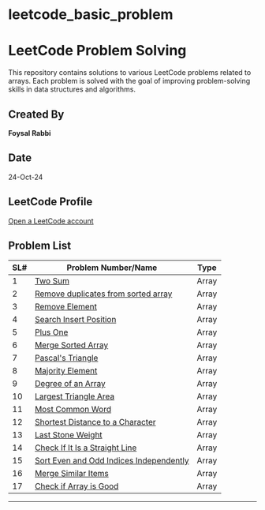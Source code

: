 # leetcode_basic_problem
# LeetCode Problem Solving

This repository contains solutions to various LeetCode problems related to arrays. Each problem is solved with the goal of improving problem-solving skills in data structures and algorithms.

## Created By
**Foysal Rabbi**

## Date
24-Oct-24

## LeetCode Profile
[Open a LeetCode account](https://leetcode.com/)

## Problem List

| SL# | Problem Number/Name                              | Type |
| --- | ------------------------------------------------ | ---- |
| 1   | [Two Sum](https://leetcode.com/problems/two-sum) | Array |
| 2   | [Remove duplicates from sorted array](https://leetcode.com/problems/remove-duplicates-from-sorted-array) | Array |
| 3   | [Remove Element](https://leetcode.com/problems/remove-element) | Array |
| 4   | [Search Insert Position](https://leetcode.com/problems/search-insert-position) | Array |
| 5   | [Plus One](https://leetcode.com/problems/plus-one) | Array |
| 6   | [Merge Sorted Array](https://leetcode.com/problems/merge-sorted-array) | Array |
| 7   | [Pascal's Triangle](https://leetcode.com/problems/pascals-triangle) | Array |
| 8   | [Majority Element](https://leetcode.com/problems/majority-element) | Array |
| 9   | [Degree of an Array](https://leetcode.com/problems/degree-of-an-array) | Array |
| 10  | [Largest Triangle Area](https://leetcode.com/problems/largest-triangle-area) | Array |
| 11  | [Most Common Word](https://leetcode.com/problems/most-common-word) | Array |
| 12  | [Shortest Distance to a Character](https://leetcode.com/problems/shortest-distance-to-a-character) | Array |
| 13  | [Last Stone Weight](https://leetcode.com/problems/last-stone-weight) | Array |
| 14  | [Check If It Is a Straight Line](https://leetcode.com/problems/check-if-it-is-a-straight-line) | Array |
| 15  | [Sort Even and Odd Indices Independently](https://leetcode.com/problems/sort-even-and-odd-indices-independently) | Array |
| 16  | [Merge Similar Items](https://leetcode.com/problems/merge-similar-items) | Array |
| 17  | [Check if Array is Good](https://leetcode.com/problems/check-if-array-is-good) | Array |

---
